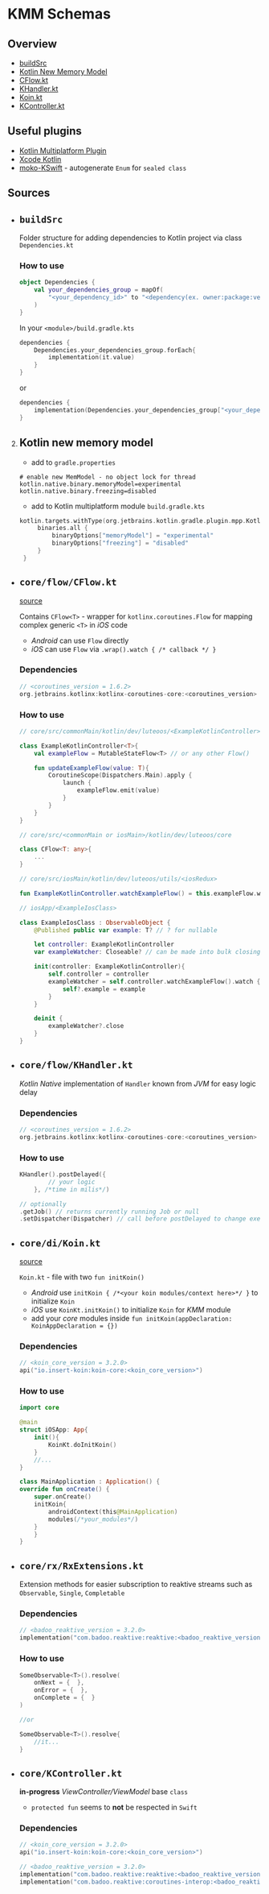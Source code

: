 # KMM Schemas

## Overview
- [buildSrc](#buildsrc)
- [Kotlin New Memory Model](#kotlin-new-memory-model)
- [CFlow.kt](#coreflowcflowkt)
- [KHandler.kt](#coreflowkhandlerkt)
- [Koin.kt](#coredikoinkt)
- [KController.kt](#corekcontrollerkt)

## Useful plugins
- [Kotlin Multiplatform Plugin](https://plugins.jetbrains.com/plugin/14936-kotlin-multiplatform-mobile)
- [Xcode Kotlin](https://github.com/touchlab/xcode-kotlin)
- [moko-KSwift](https://github.com/icerockdev/moko-kswift) - autogenerate `Enum` for `sealed class`
  
## Sources

- ## `buildSrc`

    Folder structure for adding dependencies to Kotlin project via class `Dependencies.kt`

    ### How to use
    ```kotlin
    object Dependencies {
        val your_dependencies_group = mapOf(
            "<your_dependency_id>" to "<dependency(ex. owner:package:version)>"
        )
    }
    ```
    In your `<module>/build.gradle.kts`
    ```kotlin
    dependencies {
        Dependencies.your_dependencies_group.forEach{
            implementation(it.value)
        }
    }
    ```
    or
    ```kotlin
    dependencies {
        implementation(Dependencies.your_dependencies_group["<your_dependency_id>"])
    }
    ```
2. ## Kotlin new memory model
   - add to `gradle.properties` 
    ```properties
    # enable new MemModel - no object lock for thread
    kotlin.native.binary.memoryModel=experimental
    kotlin.native.binary.freezing=disabled
    ```
   -  add to Kotlin multiplatform module `build.gradle.kts`
   ```kotlin
   kotlin.targets.withType(org.jetbrains.kotlin.gradle.plugin.mpp.KotlinNativeTarget::class.java) {
        binaries.all {
            binaryOptions["memoryModel"] = "experimental"
            binaryOptions["freezing"] = "disabled"
        }
    }
   ```
- ## `core/flow/CFlow.kt` 
    [source](https://github.com/Kotlin/kmm-production-sample/blob/635ae763f7e666d25827f8e221672020063e617f/shared/src/iosMain/kotlin/com/github/jetbrains/rssreader/core/CFlow.kt)

    Contains `CFlow<T>` - wrapper for `kotlinx.coroutines.Flow` for mapping complex generic `<T>` in *iOS* code
    - *Android* can use `Flow` directly
    - *iOS* can use `Flow` via `.wrap().watch { /* callback */ }`
    ### Dependencies
    ```kotlin
    // <coroutines_version = 1.6.2>
    org.jetbrains.kotlinx:kotlinx-coroutines-core:<coroutines_version>
    ```
    
    ### How to use
    ```kotlin
    // core/src/commonMain/kotlin/dev/luteoos/<ExampleKotlinController>
    
    class ExampleKotlinController<T>{
        val exampleFlow = MutableStateFlow<T> // or any other Flow()

        fun updateExampleFlow(value: T){
            CoroutineScope(Dispatchers.Main).apply { 
                launch { 
                    exampleFlow.emit(value)
                }
            }
        }
    }
    ```
    ```kotlin
    // core/src/<commonMain or iosMain>/kotlin/dev/luteoos/core

    class CFlow<T: any>{
        ...
    }
    ```
     ```kotlin
    // core/src/iosMain/kotlin/dev/luteoos/utils/<iosRedux>

    fun ExampleKotlinController.watchExampleFlow() = this.exampleFlow.wrap()
    ```
    ```swift
    // iosApp/<ExampleIosClass>

    class ExampleIosClass : ObservableObject {
        @Published public var example: T? // ? for nullable

        let controller: ExampleKotlinController
        var exampleWatcher: Closeable? // can be made into bulk closing

        init(controller: ExampleKotlinController){
            self.controller = controller
            exampleWatcher = self.controller.watchExampleFlow().watch { [weak self] example in
                self?.example = example
            }
        }

        deinit {
            exampleWatcher?.close
        }
    }
    ```
- ## `core/flow/KHandler.kt`
    
    *Kotlin Native* implementation of `Handler` known from *JVM* for easy logic delay
    ### Dependencies
    ```kotlin
    // <coroutines_version = 1.6.2>
    org.jetbrains.kotlinx:kotlinx-coroutines-core:<coroutines_version>
    ```
    
    ### How to use
    ```kotlin
    KHandler().postDelayed({
            // your logic
        }, /*time in milis*/)
    
    // optionally
    .getJob() // returns currently running Job or null
    .setDispatcher(Dispatcher) // call before postDelayed to change execution Dispatcher
    ```
- ## `core/di/Koin.kt`
   [source](https://github.com/joreilly/PeopleInSpace/commit/e317d84dd0e466b454cf334604d210c88baa877d)

   `Koin.kt` - file with two `fun initKoin()`
   - *Android* use `initKoin { /*<your koin modules/context here>*/ }` to initialize `Koin`
   - *iOS* use `KoinKt.initKoin()` to initialize `Koin` for *KMM* module 
   - add your *core* modules inside `fun initKoin(appDeclaration: KoinAppDeclaration = {})`
   ### Dependencies
    ```kotlin
    // <koin_core_version = 3.2.0>
    api("io.insert-koin:koin-core:<koin_core_version>")
    ```
    
    ### How to use
    ```swift
    import core

    @main
    struct iOSApp: App{
        init(){
            KoinKt.doInitKoin()
        }
        //...
    }
    ```
    ```kotlin
    class MainApplication : Application() {
    override fun onCreate() {
        super.onCreate()
        initKoin{
            androidContext(this@MainApplication)
            modules(/*your_modules*/)
        }
        }
    }
    ```

- ## `core/rx/RxExtensions.kt`
    
    Extension methods for easier subscription to reaktive streams such as `Observable`, `Single`, `Completable`
    ### Dependencies
    ```kotlin
    // <badoo_reaktive_version = 3.2.0>
    implementation("com.badoo.reaktive:reaktive:<badoo_reaktive_version>")
    ```
    ### How to use
    ```kotlin
    SomeObservable<T>().resolve(
        onNext = {  },
        onError = {  },
        onComplete = {  }
    )

    //or

    SomeObservable<T>().resolve{
        //it...
    }
    
    ```
   
- ## `core/KController.kt` 
   **in-progress**
   *ViewController/ViewModel* base `class`
   - `protected fun` seems to **not** be respected in `Swift`
    
    ### Dependencies
    ```kotlin
    // <koin_core_version = 3.2.0>
    api("io.insert-koin:koin-core:<koin_core_version>")
    
    // <badoo_reaktive_version = 3.2.0>
    implementation("com.badoo.reaktive:reaktive:<badoo_reaktive_version>")
    implementation("com.badoo.reaktive:coroutines-interop:<badoo_reaktive_version>")
    ```
